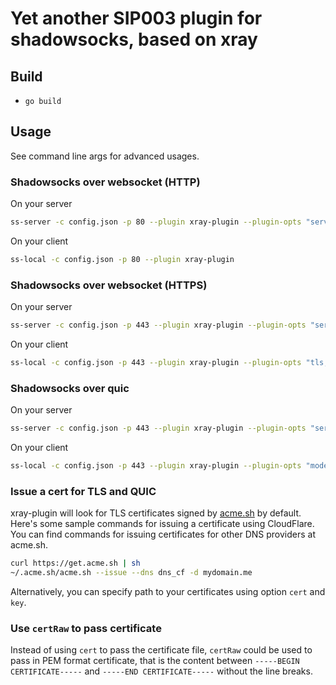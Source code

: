 # Yet another SIP003 plugin for shadowsocks, based on xray

## Build

* `go build`

## Usage

See command line args for advanced usages.

### Shadowsocks over websocket (HTTP)

On your server

```sh
ss-server -c config.json -p 80 --plugin xray-plugin --plugin-opts "server"
```

On your client

```sh
ss-local -c config.json -p 80 --plugin xray-plugin
```

### Shadowsocks over websocket (HTTPS)

On your server

```sh
ss-server -c config.json -p 443 --plugin xray-plugin --plugin-opts "server;tls;host=mydomain.me"
```

On your client

```sh
ss-local -c config.json -p 443 --plugin xray-plugin --plugin-opts "tls;host=mydomain.me"
```

### Shadowsocks over quic

On your server

```sh
ss-server -c config.json -p 443 --plugin xray-plugin --plugin-opts "server;mode=quic;host=mydomain.me"
```

On your client

```sh
ss-local -c config.json -p 443 --plugin xray-plugin --plugin-opts "mode=quic;host=mydomain.me"
```

### Issue a cert for TLS and QUIC

xray-plugin will look for TLS certificates signed by [acme.sh](https://github.com/Neilpang/acme.sh) by default.
Here's some sample commands for issuing a certificate using CloudFlare.
You can find commands for issuing certificates for other DNS providers at acme.sh.

```sh
curl https://get.acme.sh | sh
~/.acme.sh/acme.sh --issue --dns dns_cf -d mydomain.me
```

Alternatively, you can specify path to your certificates using option `cert` and `key`.

### Use `certRaw` to pass certificate

Instead of using `cert` to pass the certificate file, `certRaw` could be used to pass in PEM format certificate, that is the content between `-----BEGIN CERTIFICATE-----` and `-----END CERTIFICATE-----` without the line breaks.
